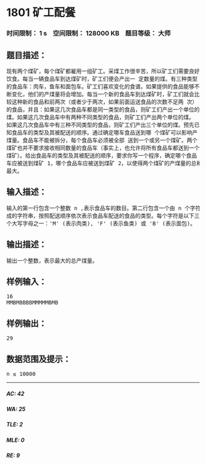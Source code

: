 # 1801 矿工配餐   
### 时间限制： 1 s&nbsp;&nbsp;&nbsp;&nbsp;空间限制： 128000 KB&nbsp;&nbsp;&nbsp;&nbsp;题目等级： 大师  
## 题目描述：  

<pre>
现有两个煤矿，每个煤矿都雇用一组矿工。采煤工作很辛苦，所以矿工们需要良好  
饮食。每当一辆食品车到达煤矿时，矿工们便会产出一 定数量的煤。有三种类型  
的食品车：肉车，鱼车和面包车。矿工们喜欢变化的食谱。如果提供的食品能够不  
断变化，他们的产煤量将会增加。每当一个新的食品车到达煤矿时，矿工们就会比  
较这种新的食品和前两次（或者少于两次，如果前面运送食品的次数不足两 次）  
的食品，并且：如果这几次食品车都是同一类型的食品，则矿工们产出一个单位的  
煤。如果这几次食品车中有两种不同类型的食品，则矿工们产出两个单位的煤。  
如果这几次食品车中有三种不同类型的食品，则矿工们产出三个单位的煤。预先已  
知食品车的类型及其被配送的顺序。通过确定哪车食品送到哪 个煤矿可以影响产  
煤量。食品车不能被拆分，每个食品车必须被全部 送到一个或另一个煤矿。两个  
煤矿也并不要求接收相同数量的食品车（事实上，也允许将所有食品车都送到一个  
煤矿）。给出食品车的类型及其被配送的顺序，要求你写一个程序，确定哪个食品  
车应被送到煤矿 1，哪个食品车应被送到煤矿 2，以使得两个煤矿的产煤量的总和  
最大。
</pre>
  
  
## 输入描述：  

<pre>
输入的第一行包含一个整数 n ,表示食品车的数目。第二行包含一个由 n 个字符组  
成的字符串，按照配送顺序依次表示食品车配送的食品的类型。每个字符是以下三  
个大写字母之一：'M' (表示肉类), 'F' (表示鱼类) 或 'B' (表示面包)。
</pre>
  
  
## 输出描述：  

<pre>
输出一个整数，表示最大的总产煤量。
</pre>
  
  
## 样例输入：  

<pre>
16  
MMBMBBBBMMMMMBMB
</pre>
  
  
## 样例输出：  

<pre>
29
</pre>
  
  
## 数据范围及提示：  

<pre>
n ≤ 10000
</pre>
  
  
***  

##### AC: 42  
##### WA: 25  
##### TLE: 2  
##### MLE: 0  
##### RE: 9  
